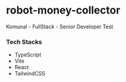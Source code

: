 # robot-money-collector
Komunal - FullStack - Senior Developer Test

### Tech Stacks
- TypeScript
- Vite
- React
- TailwindCSS

